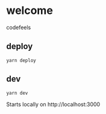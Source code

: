 # welcome

codefeels


## deploy

```
yarn deploy
```

## dev

```
yarn dev
```

Starts locally on http://localhost:3000
